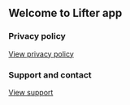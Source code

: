 ## Welcome to Lifter app

### Privacy policy

[View privacy policy](./privacy-policy)

### Support and contact

[View support](./support)
